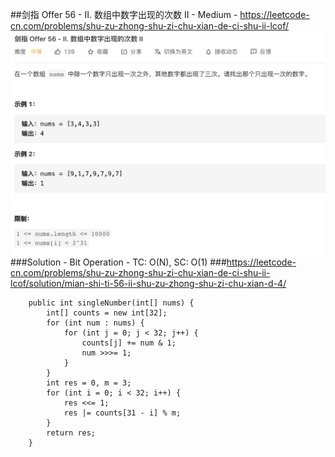 ##剑指 Offer 56 - II. 数组中数字出现的次数 II - Medium - https://leetcode-cn.com/problems/shu-zu-zhong-shu-zi-chu-xian-de-ci-shu-ii-lcof/
![img of offer 56_II](imgs/offer%2056_II.png)
###Solution - Bit Operation - TC: O(N), SC: O(1)
###https://leetcode-cn.com/problems/shu-zu-zhong-shu-zi-chu-xian-de-ci-shu-ii-lcof/solution/mian-shi-ti-56-ii-shu-zu-zhong-shu-zi-chu-xian-d-4/
```
    public int singleNumber(int[] nums) {
        int[] counts = new int[32];
        for (int num : nums) {
            for (int j = 0; j < 32; j++) {
                counts[j] += num & 1;
                num >>>= 1;
            }
        }
        int res = 0, m = 3;
        for (int i = 0; i < 32; i++) {
            res <<= 1;
            res |= counts[31 - i] % m;
        }
        return res;
    }
```